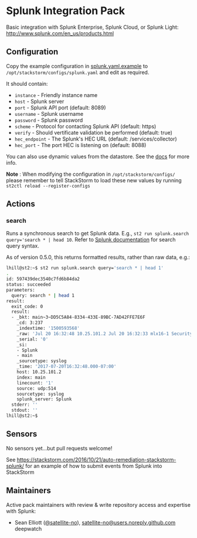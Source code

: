 # Splunk Integration Pack

Basic integration with Splunk Enterprise, Splunk Cloud, or Splunk Light: http://www.splunk.com/en_us/products.html

## Configuration

Copy the example configuration in [splunk.yaml.example](./splunk.yaml.example)
to `/opt/stackstorm/configs/splunk.yaml` and edit as required.

It should contain:

* ``instance`` - Friendly instance name
* ``host`` - Splunk server
* ``port`` - Splunk API port (default: 8089)
* ``username`` - Splunk username
* ``password`` - Splunk password
* ``scheme`` - Protocol for contacting Splunk API (default: https)
* ``verify`` - Should vertificate validation be performed (default: true)
* ``hec_endpoint`` - The Splunk's HEC URL (default: /services/collector)
* ``hec_port`` - The port HEC is listening on (default: 8088)

You can also use dynamic values from the datastore. See the
[docs](https://docs.stackstorm.com/reference/pack_configs.html) for more info.

**Note** : When modifying the configuration in `/opt/stackstorm/configs/` please
           remember to tell StackStorm to load these new values by running
           `st2ctl reload --register-configs`

## Actions

### search

Runs a synchronous search to get Splunk data. E.g., `st2 run splunk.search query='search * | head 10`. Refer to [Splunk documentation](http://docs.splunk.com/Documentation/Splunk/5.0/Search/Aboutthesearchlanguage) for search query syntax.

As of version 0.5.0, this returns formatted results, rather than raw data, e.g.:

```bash
lhill@st2:~$ st2 run splunk.search query='search * | head 1'
.
id: 597439dec3540c7fd6b84da2
status: succeeded
parameters:
  query: search * | head 1
result:
  exit_code: 0
  result:
  - _bkt: main~3~DD5C5A84-8334-433E-89BC-7AD42FFE7E6F
    _cd: 3:237
    _indextime: '1500593568'
    _raw: 'Jul 20 16:32:48 10.25.101.2 Jul 20 16:32:33 mlx16-1 Security: ssh terminated by lhill from src IP 10.125.101.160 from USER EXEC mode using RSA as Server Host Key. Reason Code: 11, Description:disconnected by user. '
    _serial: '0'
    _si:
    - Splunk
    - main
    _sourcetype: syslog
    _time: '2017-07-20T16:32:48.000-07:00'
    host: 10.25.101.2
    index: main
    linecount: '1'
    source: udp:514
    sourcetype: syslog
    splunk_server: Splunk
  stderr: ''
  stdout: ''
lhill@st2:~$
```

## Sensors

No sensors yet...but pull requests welcome!

See https://stackstorm.com/2016/10/21/auto-remediation-stackstorm-splunk/ for an example of how to submit events from Splunk
into StackStorm

## Maintainers

Active pack maintainers with review & write repository access and expertise with Splunk:

* Sean Elliott ([@satellite-no](https://github.com/satellite-no)), <satellite-no@users.noreply.github.com> deepwatch
